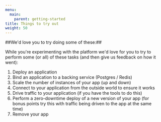 ```yaml
---
menu:
  main:
    parent: getting-started
title: Things to try out
weight: 50
---
```




##We'd love you to try doing some of these:##

While you're experimenting with the platform we'd love for you to try to perform some (or all) of these tasks (and then give us feedback on how it went):


1. Deploy an application
1. Bind an application to a backing service (Postgres / Redis)
1. Scale the number of instances of your app (up and down)
1. Connect to your application from the outside world to ensure it works
1. Drive traffic to your application (if you have the tools to do this)
1. Perform a zero-downtime deploy of a new version of your app (for bonus points try this with traffic being driven to the app at the same time)
1. Remove your app

